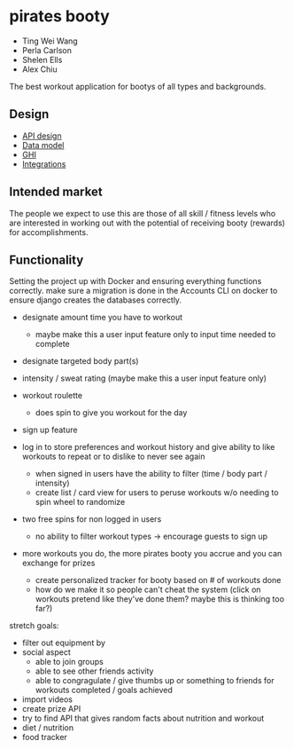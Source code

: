 # pirates booty

* Ting Wei Wang
* Perla Carlson
* Shelen Ells
* Alex Chiu

The best workout application for bootys of all types and backgrounds.
<!-- will revisit -->

## Design

* [API design](docs/apis.md)
* [Data model](docs/data-model.md)
* [GHI](docs/ghi.md)
* [Integrations](docs/integrations.md)

## Intended market
The people we expect to use this are those of all skill / fitness levels who are interested in working out with the potential of receiving booty (rewards) for accomplishments.
<!-- will revisit -->

## Functionality

Setting the project up with Docker and ensuring everything functions correctly. 
make sure a migration is done in the Accounts CLI on docker to ensure django creates the databases correctly. 



- designate amount time you have to workout 
  - maybe make this a user input feature only to input time needed to complete
- designate targeted body part(s)
- intensity / sweat rating (maybe make this a user input feature only)
- workout roulette
  - does spin to give you workout for the day

- sign up feature
- log in to store preferences and workout history and give ability to like workouts to repeat or to dislike to never see again
  - when signed in users have the ability to filter (time / body part / intensity)
  - create list / card view for users to peruse workouts w/o needing to spin wheel to randomize
- two free spins for non logged in users
  - no ability to filter workout types -> encourage guests to sign up
- more workouts you do, the more pirates booty you accrue and you can exchange for prizes
  - create personalized tracker for booty based on # of workouts done
  - how do we make it so people can't cheat the system (click on workouts pretend like they've done them? maybe this is thinking too far?)

stretch goals:
- filter out equipment by 
- social aspect
  - able to join groups
  - able to see other friends activity
  - able to congragulate / give thumbs up or something to friends for workouts completed / goals achieved
- import videos
- create prize API
- try to find API that gives random facts about nutrition and workout
- diet / nutrition
- food tracker
